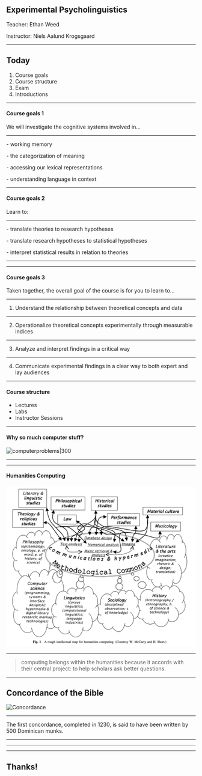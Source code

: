 

## Experimental Psycholinguistics

Teacher: Ethan Weed

Instructor: Niels Aalund Krogsgaard


---

## Today

1. Course goals
2. Course structure
3. Exam
4. Introductions

---

#### Course goals 1

We will investigate the cognitive systems involved in...

---

<p class="fragment">- working memory</p>
<p class="fragment">- the categorization of meaning</p>
<p class="fragment">- accessing our lexical representations</p>
<p class="fragment">- understanding language in context </p>

---
#### Course goals 2

Learn to: 

---

<p class="fragment">- translate theories to research hypotheses</p>
<p class="fragment">- translate research hypotheses to statistical hypotheses</p>
<p class="fragment">- interpret statistical results in relation to theories</p>

---


---

#### Course goals 3

Taken together, the overall goal of the course is for you to learn to...

---

1. Understand the relationship between theoretical concepts and data

---

2. Operationalize theoretical concepts experimentally through measurable indices

---

3. Analyze and interpret findings in a critical way

---

4. Communicate experimental findings in a clear way to both expert and lay audiences

---
#### Course structure

- Lectures
- Labs
- Instructor Sessions

---

#### Why so much computer stuff?

![computerproblems|300](https://clipground.com/images/computer-help-clipart-5.jpg)

---


---

#### Humanities Computing

![HumanitiesComputingModel|600](Images/HumanitiesComputingModel.png)


---

> computing belongs within the humanities because it accords  with their central project: to help scholars ask better questions.

---
## Concordance of the Bible

![Concordance](https://upload.wikimedia.org/wikipedia/commons/7/77/Excerpt_from_%22A_complete_concordance_to_the_Holy_Scriptures%22_by_Alexander_Cruden.png)

---

The first concordance, completed in 1230, is said to have been written by 500 Dominican munks.

---


---


---

## Thanks!



